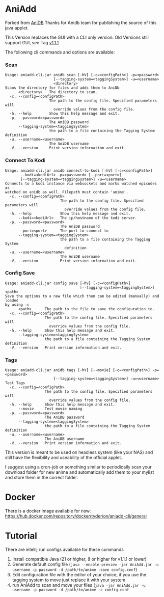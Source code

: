 # AniAdd

Forked from [AniDB](https://github.com/svn2github/AniDB)
Thanks for Anidb team for publishing the source of this java applet.

This Version replaces the GUI with a CLI only version.
Old Versions still support GUI, see Tag [v1.1.1](https://github.com/Tyderion/AniDb-AniAdd-CLI/releases/tag/1.1.1)

The following cli commands and options are available:
### Scan
```
Usage: aniadd-cli.jar anidb scan [-hV] [-c=<configPath>] -p=<password>
                      [--tagging-system=<taggingSystem>] -u=<username>
                      <directory>
Scans the directory for files and adds them to AniDb
      <directory>   The directory to scan.
  -c, --config=<configPath>
                    The path to the config file. Specified parameters will
                      override values from the config file.
  -h, --help        Show this help message and exit.
  -p, --password=<password>
                    The AniDB password
      --tagging-system=<taggingSystem>
                    the path to a file containing the Tagging System definition
  -u, --username=<username>
                    The AniDB username
  -V, --version     Print version information and exit.
```

### Connect To Kodi
```
Usage: aniadd-cli.jar anidb connect-to-kodi [-hV] [-c=<configPath>]
       --kodi=<kodiUrl> -p=<password> [--port=<port>]
       [--tagging-system=<taggingSystem>] -u=<username>
Connects to a kodi instance via websockets and marks watched episodes as
watched on anidb as well. Filepath must contain 'anime'.
  -c, --config=<configPath>
                         The path to the config file. Specified parameters will
                           override values from the config file.
  -h, --help             Show this help message and exit.
      --kodi=<kodiUrl>   The ip/hostname of the kodi server.
  -p, --password=<password>
                         The AniDB password
      --port=<port>      The port to connect to
      --tagging-system=<taggingSystem>
                         the path to a file containing the Tagging System
                           definition
  -u, --username=<username>
                         The AniDB username
  -V, --version          Print version information and exit.
```

### Config Save
```
Usage: aniadd-cli.jar config save [-hV] [-c=<configPath>]
                                  [--tagging-system=<taggingSystem>] <path>
Save the options to a new file which then can be edited (manually) and loaded
by using -c
      <path>      The path to the file to save the configuration to.
  -c, --config=<configPath>
                  The path to the config file. Specified parameters will
                    override values from the config file.
  -h, --help      Show this help message and exit.
      --tagging-system=<taggingSystem>
                  the path to a file containing the Tagging System definition
  -V, --version   Print version information and exit.
```

### Tags
```
Usage: aniadd-cli.jar anidb tags [-hV] [--movie] [-c=<configPath>] -p=<password>
                      [--tagging-system=<taggingSystem>] -u=<username>
Test Tags
  -c, --config=<configPath>
                  The path to the config file. Specified parameters will
                    override values from the config file.
  -h, --help      Show this help message and exit.
      --movie     Test movie naming
  -p, --password=<password>
                  The AniDB password
      --tagging-system=<taggingSystem>
                  the path to a file containing the Tagging System definition
  -u, --username=<username>
                  The AniDB username
  -V, --version   Print version information and exit.
```


This version is meant to be used on headless system (like your NAS) and still have the flexibility and useability of the official applet.

I suggest using a cron-job or something similar to periodically scan your download folder for new anime and automatically add them to your mylist and store them in the correct folder.

# Docker

There is a docker image available for now: https://hub.docker.com/repository/docker/tyderion/aniadd-cli/general

# Tutorial

There are intellij run configs available for these commands

1. Install compatible Java (21 or higher, 8 or higher for v1.1.1 or lower)
2. Generate default config file (`java --enable-preview -jar AniAdd.jar -u username -p password -d /path/to/anime -save config.conf`)
3. Edit configuration file with the editor of your choice, if you use the tagging system to move just replace it with your system
4. run AniAdd to scan and move your files (`java -jar AniAdd.jar -u username -p password -d /path/to/anime -c config.conf`
